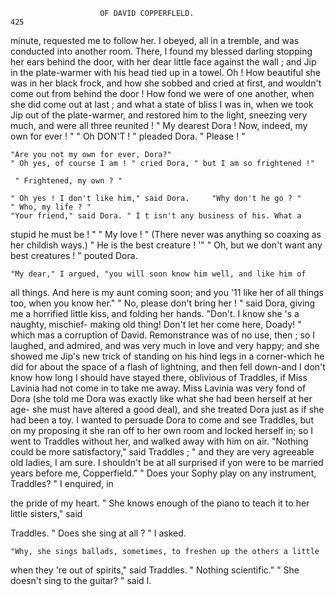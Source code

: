                         OF DAVID COPPERFLELD.                           425
 minute, requested me to follow her. I obeyed, all in a tremble, and was
 conducted into another room. There, I found my blessed darling stopping
her ears behind the door, with her dear little face against the wall ; and
 Jip in the plate-warmer with his head tied up in a towel.
    Oh ! How beautiful she was in her black frock, and how she sobbed
 and cried at first, and wouldn't come out from behind the door ! How
 fond we were of one another, when she did come out at last ; and what
 a state of bliss I was in, when we took Jip out of the plate-warmer, and
 restored him to the light, sneezing very much, and were all three reunited !
     " My dearest Dora ! Now, indeed, my own for ever ! "
     " Oh DON'T ! " pleaded Dora.    " Please ! "

    "Are you not my own for ever, Dora?"
    " Oh yes, of course I am ! " cried Dora, " but I am so frightened !"

     " Frightened, my own ? "

    " Oh yes ! I don't like him," said Dora.     "Why don't he go ? "
    " Who, my life ? "
    "Your friend," said Dora. " I t isn't any business of his. What a
 stupid he must be ! "
    " My love ! " (There never was anything so coaxing as her childish
 ways.) " He is the best creature ! '"
    " Oh, but we don't want any best creatures ! " pouted Dora.

    "My dear," I argued, "you will soon know him well, and like him of
 all things. And here is my aunt coming soon; and you '11 like her of all
things too, when you know her."
    " No, please don't bring her ! " said Dora, giving me a horrified little
kiss, and folding her hands. "Don't. I know she 's a naughty, mischief-
making old thing! Don't let her come here, Doady! " which mas a
corruption of David.
    Remonstrance was of no use, then ; so I laughed, and admired, and was
very much in love and very happy; and she showed me Jip's new trick of
standing on his hind legs in a corner-which he did for about the space
of a flash of lightning, and then fell down-and I don't know how long I
should have stayed there, oblivious of Traddles, if Miss Lavinia had not
come in to take me away. Miss Lavinia was very fond of Dora (she told
me Dora was exactly like what she had been herself at her age- she must
have altered a good deal), and she treated Dora just as if she had been a
toy. I wanted to persuade Dora to come and see Traddles, but on my
proposing it she ran off to her own room and locked herself in; so I went
to Traddles without her, and walked away with him on air.
    "Nothing could be more satisfactory," said Traddles ; " and they are
very agreeable old ladies, I am sure. I shouldn't be at all surprised if
yon were to be married years before me, Copperfield."
    " Does your Sophy play on any instrument, Traddles? " I enquired, in

the pride of my heart.
    " She knows enough of the piano to teach it to her little sisters," said

Traddles.
    " Does she sing at all ? " I asked.

    "Why, she sings ballads, sometimes, to freshen up the others a little
when they 're out of spirits," said Traddles. " Nothing scientific."
   " She doesn't sing to the guitar? " said I.
